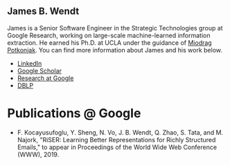 ## James B. Wendt

James is a Senior Software Engineer in the Strategic Technologies group at Google Research, working on large-scale machine-learned information extraction. He earned his Ph.D. at UCLA under the guidance of [Miodrag Potkonjak](http://www.cs.ucla.edu/~miodrag). You can find more information about James and his work below.

* [LinkedIn](https://www.linkedin.com/in/jameswendt)
* [Google Scholar](https://scholar.google.com/citations?user=7CotKHgAAAAJ)
* [Research at Google](https://research.google.com/pubs/JamesWendt.html)
* [DBLP](http://dblp.uni-trier.de/pers/hd/w/Wendt:James_Bradley)

# Publications @ Google

* F. Kocayusufoglu, Y. Sheng, N. Vo, J. B. Wendt, Q. Zhao, S. Tata, and M. Najork, "RiSER: Learning Better Representations for Richly Structured Emails," to appear in Proceedings of the World Wide Web Conference (WWW), 2019.

